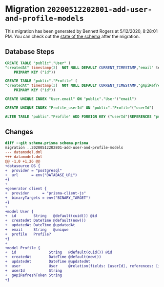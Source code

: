 # Migration `20200512202801-add-user-and-profile-models`

This migration has been generated by Bennett Rogers at 5/12/2020, 8:28:01 PM.
You can check out the [state of the schema](./schema.prisma) after the migration.

## Database Steps

```sql
CREATE TABLE "public"."User" (
"createdAt" timestamp(3)  NOT NULL DEFAULT CURRENT_TIMESTAMP,"email" text  NOT NULL ,"id" text  NOT NULL ,"updatedAt" timestamp(3)  NOT NULL ,
    PRIMARY KEY ("id"))

CREATE TABLE "public"."Profile" (
"createdAt" timestamp(3)  NOT NULL DEFAULT CURRENT_TIMESTAMP,"gApiRefreshToken" text  NOT NULL ,"id" text  NOT NULL ,"updatedAt" timestamp(3)  NOT NULL ,"userId" text  NOT NULL ,
    PRIMARY KEY ("id"))

CREATE UNIQUE INDEX "User.email" ON "public"."User"("email")

CREATE UNIQUE INDEX "Profile_userId" ON "public"."Profile"("userId")

ALTER TABLE "public"."Profile" ADD FOREIGN KEY ("userId")REFERENCES "public"."User"("id") ON DELETE CASCADE  ON UPDATE CASCADE
```

## Changes

```diff
diff --git schema.prisma schema.prisma
migration ..20200512202801-add-user-and-profile-models
--- datamodel.dml
+++ datamodel.dml
@@ -1,0 +1,26 @@
+datasource DS {
+  provider = "postgresql"
+  url      = env("DATABASE_URL")
+}
+
+generator client {
+  provider      = "prisma-client-js"
+  binaryTargets = env("BINARY_TARGET")
+}
+
+model User {
+  id        String   @default(cuid()) @id
+  createdAt DateTime @default(now())
+  updatedAt DateTime @updatedAt
+  email     String   @unique
+  profile   Profile?
+}
+
+model Profile {
+  id               String   @default(cuid()) @id
+  createdAt        DateTime @default(now())
+  updatedAt        DateTime @updatedAt
+  user             User     @relation(fields: [userId], references: [id])
+  userId           String
+  gApiRefreshToken String
+}
```


